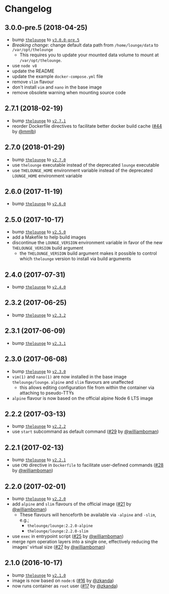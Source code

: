 # Changelog

## 3.0.0-pre.5 (2018-04-25)


- bump [`thelounge`][1] to [`v3.0.0-pre.5`](https://github.com/thelounge/lounge/releases/tag/v3.0.0-pre.5)
- *Breaking change*: change default data path from `/home/lounge/data` to `/var/opt/thelounge`
    - This requires you to update your mounted data volume to mount at `/var/opt/thelounge`.
- use `node v8`
- update the README
- update the example `docker-compose.yml` file
- remove `slim` flavour
- don't install `vim` and `nano` in the base image
- remove obsolete warning when mounting source code


## 2.7.1 (2018-02-19)

- bump [`thelounge`][1] to [`v2.7.1`](https://github.com/thelounge/lounge/releases/tag/v2.7.1)
- reorder Dockerfile directives to facilitate better docker build cache ([#44](https://github.com/thelounge/docker-lounge/pull/44) by [@mmlb](https://github.com/mmlb))

## 2.7.0 (2018-01-29)

- bump [`thelounge`][1] to [`v2.7.0`](https://github.com/thelounge/lounge/releases/tag/v2.7.0)
- use `thelounge` executable instead of the deprecated `lounge` executable
- use `THELOUNGE_HOME` environment variable instead of the deprecated `LOUNGE_HOME` environment variable

## 2.6.0 (2017-11-19)

- bump [`thelounge`][1] to [`v2.6.0`](https://github.com/thelounge/lounge/releases/tag/v2.6.0)

## 2.5.0 (2017-10-17)

- bump [`thelounge`][1] to [`v2.5.0`](https://github.com/thelounge/lounge/releases/tag/v2.5.0)
- add a Makefile to help build images
- discontinue the `LOUNGE_VERSION` environment variable in favor of the new `THELOUNGE_VERSION` build argument
    - the `THELOUNGE_VERSION` build argument makes it possible to control which `thelounge` version to install via build arguments

## 2.4.0 (2017-07-31)

- bump [`thelounge`][1] to [`v2.4.0`](https://github.com/thelounge/lounge/releases/tag/v2.4.0)

## 2.3.2 (2017-06-25)

- bump [`thelounge`][1] to [`v2.3.2`](https://github.com/thelounge/lounge/releases/tag/v2.3.2)

## 2.3.1 (2017-06-09)

- bump [`thelounge`][1] to [`v2.3.1`](https://github.com/thelounge/lounge/releases/tag/v2.3.1)

## 2.3.0 (2017-06-08)

- bump [`thelounge`][1] to [`v2.3.0`](https://github.com/thelounge/lounge/releases/tag/v2.3.0)
- `vim(1)` and `nano(1)` are now installed in the base image `thelounge/lounge`. `alpine` and `slim` flavours are unaffected
    - this allows editing configuration file from within the container via attaching to pseudo-TTYs
- `alpine` flavour is now based on the official alpine Node 6 LTS image

## 2.2.2 (2017-03-13)

- bump [`thelounge`][1] to [`v2.2.2`](https://github.com/thelounge/lounge/releases/tag/v2.2.2)
- use `start` subcommand as default command ([#29](https://github.com/thelounge/docker-lounge/pull/29) by [@williamboman](https://github.com/williamboman))

## 2.2.1 (2017-02-13)

- bump [`thelounge`][1] to [`v2.2.1`](https://github.com/thelounge/lounge/releases/tag/v2.2.1)
- use `CMD` directive in `Dockerfile` to facilitate user-defined commands ([#28](https://github.com/thelounge/docker-lounge/pull/28) by [@williamboman](https://github.com/williamboman))


## 2.2.0 (2017-02-01)

- bump [`thelounge`][1] to [`v2.2.0`](https://github.com/thelounge/lounge/releases/tag/v2.2.0)
- add `alpine` and `slim` flavours of the official image ([#21](https://github.com/thelounge/docker-lounge/pull/21) by [@williamboman](https://github.com/williamboman))
  - These flavours will henceforth be available via `-alpine` and `-slim`, e.g.;
    - `thelounge/lounge:2.2.0-alpine`
    - `thelounge/lounge:2.2.0-slim`
- use `exec` in entrypoint script ([#25](https://github.com/thelounge/docker-lounge/pull/25) by [@williamboman](https://github.com/williamboman))
- merge npm operation layers into a single one, effectively reducing the images' virtual size ([#27](https://github.com/thelounge/docker-lounge/pull/27) by [@williamboman](https://github.com/williamboman))


## 2.1.0 (2016-10-17)

- bump [`thelounge`][1] to [`v2.1.0`](https://github.com/thelounge/lounge/releases/tag/v2.1.0)
- image is now based on `node:6` ([#16](https://github.com/thelounge/docker-lounge/pull/16) by
  [@zkanda](https://github.com/zkanda))
- now runs container as `root` user ([#17](https://github.com/thelounge/docker-lounge/pull/17) by
  [@zkanda](https://github.com/zkanda))

[1]: https://github.com/thelounge/lounge
